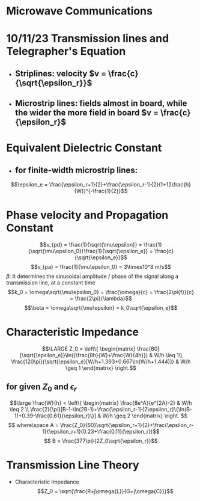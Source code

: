 # Microwave Communications
# 10/11/23 Transmission lines and Telegrapher's Equation
- ## Striplines: velocity $v = \frac{c}{\sqrt{\epsilon_r}}$
- ## Microstrip lines: fields almost in board, while the wider the more field in board $v = \frac{c}{\epsilon_r}$
# Equivalent Dielectric Constant
- ## for finite-width microstrip lines:
$$\epsilon_e = \frac{\epsilon_r+1}{2}+\frac{\epsilon_r-1}{2}(1+12\frac{h}{W})^{-\frac{1}{2}}$$ 
# Phase velocity and Propagation Constant
$$v_{pd} = \frac{1}{\sqrt{\mu\epsilon}} = \frac{1}{\sqrt{\mu\epsilon_0}}\frac{1}{\sqrt{\epsilon_e}} = \frac{c}{\sqrt{\epsilon_e}}$$
$$v_{pa} = \frac{1}{\mu\epsilon_0} = 3\times10^8 m/s$$
$\beta$: It determines the sinusoidal amplitude / phase of the signal along a transmission line, at a constant time
$$k_0 = \omega\sqrt{\mu\epsilon_0} = \frac{\omega}{c} = \frac{2\pi{f}}{c} = \frac{2\pi}{\lambda}$$
$$\beta = \omega\sqrt{\mu\epsilon} = k_0\sqrt{\epsilon_e}$$
# Characteristic Impedance
$$\LARGE Z_0 = \left\{
    \begin{matrix}
    \frac{60}{\sqrt{\epsilon_e}}\ln({\frac{8h}{W}+\frac{W}{4h}}) & W/h \leq 1\\
    \frac{120\pi}{\sqrt{\epsilon_e}[W/h+1.393+0.667\ln(W/h+1.444)]} & W/h \geq 1
    \end{matrix}
    \right.$$
## for given $Z_0$ and $\epsilon_r$
$$\large \frac{W}{h} = \left\{
    \begin{matrix}
    \frac{8e^A}{e^{2A}-2} & W/h \leq 2 \\
    \frac{2}{\pi}[B-1-\ln(2B-1)+\frac{\epsilon_r-1}{2\epsilon_r}\{\ln(B-1)+0.39-\frac{0.61}{\epsilon_r}\}] & W/h \geq 2
    \end{matrix}
    \right. $$
$$ where\space A = \frac{Z_0}{60}\sqrt{\epsilon_r+1}{2}+\frac{\epsilon_r-1}{\epsilon_r+1}(0.23+\frac{0.11}{\epsilon_r})$$
$$ B = \frac{377\pi}{2Z_0\sqrt{\epsilon_r}}$$
# Transmission Line Theory
- Characteristic Impedance
$$Z_0 = \sqrt{\frac{R+j\omega{L}}{G+j\omega{C}}}$$

